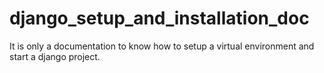 # django_setup_and_installation_doc

It is only a documentation to know how to setup a virtual environment and start a django project.
